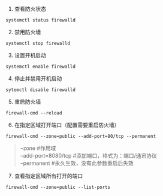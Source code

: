 1. 查看防火状态
```
systemctl status firewalld
```
2. 禁用防火墙
```
systemctl stop firewalld
```
3. 设置开机启动
```
systemctl enable firewalld
```
4. 停止并禁用开机启动
```
sytemctl disable firewalld
```
5. 重启防火墙
```
firewall-cmd --reload
```
6. 在指定区域打开端口（配置需要重启防火墙）
```
firewall-cmd --zone=public --add-port=80/tcp --permanent
```
> –zone #作用域  
> –add-port=8080/tcp #添加端口，格式为：端口/通讯协议  
> –permanent #永久生效，没有此参数重启后失效  
7. 查看指定区域所有打开的端口
```
firewall-cmd --zone=public --list-ports
```


